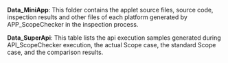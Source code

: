 **Data_MiniApp**: This folder contains the applet source files, source code, inspection results and other files of each platform generated by APP_ScopeChecker in the inspection process.

**Data_SuperApi**: This table lists the api execution samples generated during API_ScopeChecker execution, the actual Scope case, the standard Scope case, and the comparison results.
